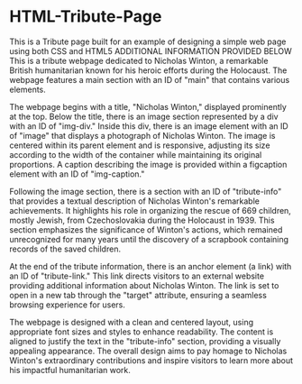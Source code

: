 # HTML-Tribute-Page
This is a Tribute page built for an example of designing a simple web page using both CSS and HTML5
ADDITIONAL INFORMATION PROVIDED BELOW
This is a tribute webpage dedicated to Nicholas Winton, a remarkable British humanitarian known for his heroic efforts during the Holocaust. The webpage features a main section with an ID of "main" that contains various elements.

The webpage begins with a title, "Nicholas Winton," displayed prominently at the top. Below the title, there is an image section represented by a div with an ID of "img-div." Inside this div, there is an image element with an ID of "image" that displays a photograph of Nicholas Winton. The image is centered within its parent element and is responsive, adjusting its size according to the width of the container while maintaining its original proportions. A caption describing the image is provided within a figcaption element with an ID of "img-caption."

Following the image section, there is a section with an ID of "tribute-info" that provides a textual description of Nicholas Winton's remarkable achievements. It highlights his role in organizing the rescue of 669 children, mostly Jewish, from Czechoslovakia during the Holocaust in 1939. This section emphasizes the significance of Winton's actions, which remained unrecognized for many years until the discovery of a scrapbook containing records of the saved children.

At the end of the tribute information, there is an anchor element (a link) with an ID of "tribute-link." This link directs visitors to an external website providing additional information about Nicholas Winton. The link is set to open in a new tab through the "target" attribute, ensuring a seamless browsing experience for users.

The webpage is designed with a clean and centered layout, using appropriate font sizes and styles to enhance readability. The content is aligned to justify the text in the "tribute-info" section, providing a visually appealing appearance. The overall design aims to pay homage to Nicholas Winton's extraordinary contributions and inspire visitors to learn more about his impactful humanitarian work.
